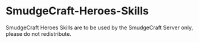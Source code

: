 SmudgeCraft-Heroes-Skills
=========================

SmudgeCraft Heroes Skills are to be used by the SmudgeCraft Server only, please do not redistribute.


